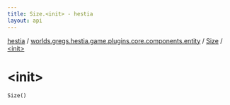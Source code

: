 ```yaml
---
title: Size.<init> - hestia
layout: api
---
```


<div class='api-docs-breadcrumbs'><a href="../../index.html">hestia</a> / <a href="../index.html">worlds.gregs.hestia.game.plugins.core.components.entity</a> / <a href="index.html">Size</a> / <a href="./-init-.html">&lt;init&gt;</a></div>

# &lt;init&gt;

<div class="signature"><code><span class="identifier">Size</span><span class="symbol">(</span><span class="symbol">)</span></code></div>

